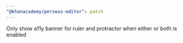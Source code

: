 ```yaml
---
"@khanacademy/perseus-editor": patch
---
```


Only show a11y banner for ruler and protractor when either or both is enabled
